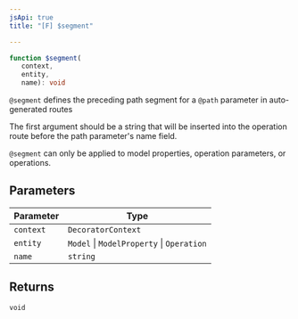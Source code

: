 ```yaml
---
jsApi: true
title: "[F] $segment"

---
```

```ts
function $segment(
   context, 
   entity, 
   name): void
```

`@segment` defines the preceding path segment for a `@path` parameter in auto-generated routes

The first argument should be a string that will be inserted into the operation route before the
path parameter's name field.

`@segment` can only be applied to model properties, operation parameters, or operations.

## Parameters

| Parameter | Type |
| ------ | ------ |
| `context` | `DecoratorContext` |
| `entity` | `Model` \| `ModelProperty` \| `Operation` |
| `name` | `string` |

## Returns

`void`
